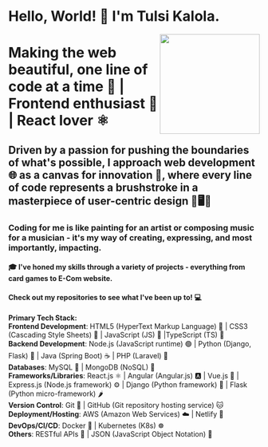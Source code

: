 
# Hello, World! 👋 I'm Tulsi Kalola.

<img align='right' src='https://media4.giphy.com/media/M9kgjEsLG6LMbYC9dl/giphy.gif?cid=ecf05e47dwh0oi8w4y09qd6c8lso3i0540zo9hs8dhfmxb28&ep=v1_gifs_related&rid=giphy.gif&ct=g' width='200'>

#  Making the web beautiful, one line of code at a time 🌈 | Frontend enthusiast 🌟 | React lover ⚛️

## Driven by a passion for pushing the boundaries of what's possible, I approach web development 🌐 as a canvas for innovation 🎨, where every line of code represents a brushstroke in a masterpiece of user-centric design 🚀🖥️🌟

### Coding for me is like painting for an artist or composing music for a musician - it's my way of creating, expressing, and most importantly, impacting.

#### 🎓 I've honed my skills through a variety of projects - everything from card games to E-Com website.  


#### Check out my repositories to see what I've been up to! 💻

**Primary Tech Stack:**<br>
**Frontend Development**: HTML5 (HyperText Markup Language) 🧱 | CSS3 (Cascading Style Sheets) 🎨 | JavaScript (JS) 📜 |TypeScript (TS) 🔄<br>
**Backend Development**: Node.js (JavaScript runtime) 🟢 | Python (Django, Flask) 🐍 | Java (Spring Boot) ☕ | PHP (Laravel) 🐘<br>
**Databases**: MySQL 🐬 | MongoDB (NoSQL) 🍃<br>
**Frameworks/Libraries**: React.js ⚛️ | Angular (Angular.js) 🅰️ | Vue.js 🖖 | Express.js (Node.js framework) ⚙️ | Django (Python framework) 🐍 | Flask (Python micro-framework) 🌶️<br>
**Version Control**: Git 🐙 | GitHub (Git repository hosting service) 🐱<br>
**Deployment/Hosting**: AWS (Amazon Web Services) ☁️ | Netlify 🚀<br>
**DevOps/CI/CD**: Docker 🐳 | Kubernetes (K8s) ☸️<br>
**Others**: RESTful APIs 🔄 | JSON (JavaScript Object Notation) 📝<br>
